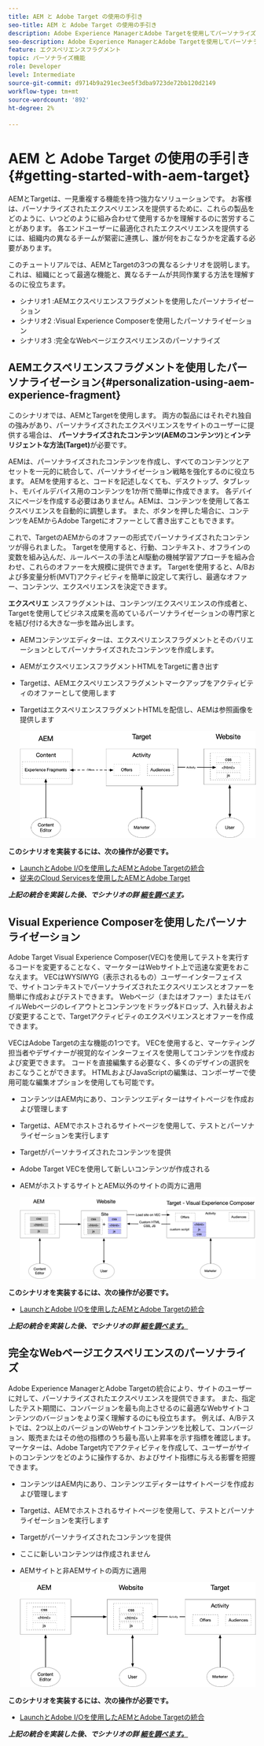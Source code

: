 ```yaml
---
title: AEM と Adobe Target の使用の手引き
seo-title: AEM と Adobe Target の使用の手引き
description: Adobe Experience ManagerとAdobe Targetを使用してパーソナライズされたエクスペリエンスを作成し、配信する方法を示す、エンドツーエンドのチュートリアルです。 このチュートリアルでは、エンドツーエンドのプロセスに関わる様々な人物と、それらの人物が互いにどのように共同作業するかについても学びます
seo-description: Adobe Experience ManagerとAdobe Targetを使用してパーソナライズされたエクスペリエンスを作成し、配信する方法を示す、エンドツーエンドのチュートリアルです。 このチュートリアルでは、エンドツーエンドのプロセスに関わる様々な人物と、それらの人物が互いにどのように共同作業するかについても学びます
feature: エクスペリエンスフラグメント
topic: パーソナライズ機能
role: Developer
level: Intermediate
source-git-commit: d9714b9a291ec3ee5f3dba9723de72bb120d2149
workflow-type: tm+mt
source-wordcount: '892'
ht-degree: 2%

---
```



# AEM と Adobe Target の使用の手引き {#getting-started-with-aem-target}

AEMとTargetは、一見重複する機能を持つ強力なソリューションです。 お客様は、パーソナライズされたエクスペリエンスを提供するために、これらの製品をどのように、いつどのように組み合わせて使用するかを理解するのに苦労することがあります。 各エンドユーザーに最適化されたエクスペリエンスを提供するには、組織内の異なるチームが緊密に連携し、誰が何をおこなうかを定義する必要があります。

このチュートリアルでは、AEMとTargetの3つの異なるシナリオを説明します。これは、組織にとって最適な機能と、異なるチームが共同作業する方法を理解するのに役立ちます。

* シナリオ1 :AEMエクスペリエンスフラグメントを使用したパーソナライゼーション
* シナリオ2 :Visual Experience Composerを使用したパーソナライゼーション
* シナリオ3 :完全なWebページエクスペリエンスのパーソナライズ

## AEMエクスペリエンスフラグメントを使用したパーソナライゼーション{#personalization-using-aem-experience-fragment}

このシナリオでは、AEMとTargetを使用します。 両方の製品にはそれぞれ独自の強みがあり、パーソナライズされたエクスペリエンスをサイトのユーザーに提供する場合は、 **パーソナライズされたコンテンツ(AEMのコンテンツ)**&#x200B;と&#x200B;**インテリジェントな方法(Target)**&#x200B;が必要です。

AEMは、パーソナライズされたコンテンツを作成し、すべてのコンテンツとアセットを一元的に統合して、パーソナライゼーション戦略を強化するのに役立ちます。 AEMを使用すると、コードを記述しなくても、デスクトップ、タブレット、モバイルデバイス用のコンテンツを1か所で簡単に作成できます。 各デバイスにページを作成する必要はありません。AEMは、コンテンツを使用して各エクスペリエンスを自動的に調整します。 また、ボタンを押した場合に、コンテンツをAEMからAdobe Targetにオファーとして書き出すこともできます。

これで、TargetのAEMからのオファーの形式でパーソナライズされたコンテンツが得られました。 Targetを使用すると、行動、コンテキスト、オフラインの変数を組み込んだ、ルールベースの手法とAI駆動の機械学習アプローチを組み合わせ、これらのオファーを大規模に提供できます。  Targetを使用すると、A/Bおよび多変量分析(MVT)アクティビティを簡単に設定して実行し、最適なオファー、コンテンツ、エクスペリエンスを決定できます。

**エクスペリエ** ンスフラグメントは、コンテンツ/エクスペリエンスの作成者と、Targetを使用してビジネス成果を高めているパーソナライゼーションの専門家とを結び付ける大きな一歩を踏み出します。

* AEMコンテンツエディターは、エクスペリエンスフラグメントとそのバリエーションとしてパーソナライズされたコンテンツを作成します。
* AEMがエクスペリエンスフラグメントHTMLをTargetに書き出&#x200B;す
* Target&#x200B;は、AEMエクスペリエンスフラグメントマークアップをアクティビティのオファーとして使用します
* TargetはエクスペリエンスフラグメントHTMLを配信し、AEMは参照画像を提供します

   ![エクスペリエンスフラグメントを使用したパーソナライゼーション図](assets/personalization-use-case-1/use-case-1-diagram.png)

**このシナリオを実装するには、次の操作が必要です。**

* [LaunchとAdobe I/Oを使用したAEMとAdobe Targetの統合](./implementation.md#integrating-aem-target-options)
* [従来のCloud Servicesを使用したAEMとAdobe Target](./implementation.md#integrating-aem-target-options)

***上記の統合を実装した後、でシナリオの詳 [細を調べます](./personalization-use-case-1.md)。***

## Visual Experience Composerを使用したパーソナライゼーション

Adobe Target Visual Experience Composer(VEC)を使用してテストを実行するコードを変更することなく、マーケターはWebサイト上で迅速な変更をおこなえます。 VECはWYSIWYG（表示されるもの）ユーザーインターフェイスで、サイトコンテキストでパーソナライズされたエクスペリエンスとオファーを簡単に作成およびテストできます。 Webページ（またはオファー）またはモバイルWebページのレイアウトとコンテンツをドラッグ&amp;ドロップ、入れ替えおよび変更することで、Targetアクティビティのエクスペリエンスとオファーを作成できます。

VECはAdobe Targetの主な機能の1つです。 VECを使用すると、マーケティング担当者やデザイナーが視覚的なインターフェイスを使用してコンテンツを作成および変更できます。 コードを直接編集する必要なく、多くのデザインの選択をおこなうことができます。 HTMLおよびJavaScriptの編集は、コンポーザーで使用可能な編集オプションを使用しても可能です。

* コンテンツはAEM内にあり、コンテンツエディターはサイトページを作成および管理します
* Targetは、AEMでホストされるサイトページを使用して、テストとパーソナライゼーションを実行します
* Targetがパーソナライズされたコンテンツを提供
* Adobe Target VECを使用して新しいコンテンツが作成される
* AEMがホストするサイトとAEM以外のサイトの両方に適用

   ![Visual Experience Composerの図を使用したパーソナライゼーション](assets/personalization-use-case-3/use-case-diagram-3.png)

**このシナリオを実装するには、次の操作が必要です。**

* [LaunchとAdobe I/Oを使用したAEMとAdobe Targetの統合](./implementation.md#integrating-aem-target-options)

***上記の統合を実装した後、でシナリオの詳 [細を調べます。](./personalization-use-case-3.md)***

## 完全なWebページエクスペリエンスのパーソナライズ

Adobe Experience ManagerとAdobe Targetの統合により、サイトのユーザーに対して、パーソナライズされたエクスペリエンスを提供できます。 また、指定したテスト期間に、コンバージョンを最も向上させるのに最適なWebサイトコンテンツのバージョンをより深く理解するのにも役立ちます。 例えば、A/Bテストでは、2つ以上のバージョンのWebサイトコンテンツを比較して、コンバージョン、販売またはその他の指標のうち最も高い上昇率を示す指標を確認します。 マーケターは、Adobe Target内でアクティビティを作成して、ユーザーがサイトのコンテンツをどのように操作するか、およびサイト指標に与える影響を把握できます。

* コンテンツはAEM内にあり、コンテンツエディターはサイトページを作成および管理します
* Targetは、AEMでホストされるサイトページを使用して、テストとパーソナライゼーションを実行します
* Targetがパーソナライズされたコンテンツを提供
* ここに新しいコンテンツは作成されません
* AEMサイトと非AEMサイトの両方に適用

   ![図](assets/personalization-use-case-2/use-case-2-diagram.png)

**このシナリオを実装するには、次の操作が必要です。**

* [LaunchとAdobe I/Oを使用したAEMとAdobe Targetの統合](./implementation.md#integrating-aem-target-options)

***上記の統合を実装した後、でシナリオの詳 [細を調べます。](./personalization-use-case-2.md)***
